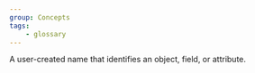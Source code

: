 ```yaml
---
group: Concepts
tags:
    - glossary
---
```

A user-created name that identifies an object, field, or attribute.